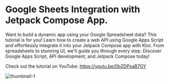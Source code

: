 # Google Sheets Integration with Jetpack Compose App.

Want to build a dynamic app using your Google Spreadsheet data? This tutorial is for you! Learn how to create a web API using Google Apps Script and effortlessly integrate it into your Jetpack Compose app with Ktor. From spreadsheets to stunning UI, we'll guide you through every step. Discover Google Apps Script, API development, and Jetpack Compose today! 

Check out the tutorial on YouTube: https://youtu.be/0bZDPsaB7GY

![thumbnail-1](https://github.com/user-attachments/assets/b22217ce-51dd-4524-b138-e6a35f64849d)
